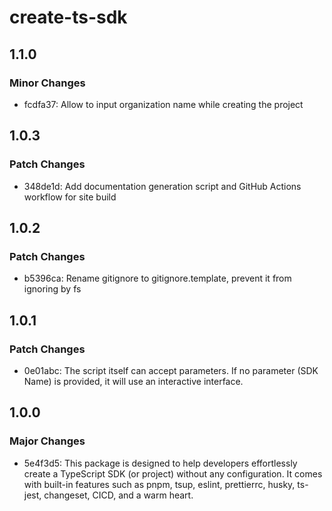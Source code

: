 # create-ts-sdk

## 1.1.0

### Minor Changes

- fcdfa37: Allow to input organization name while creating the project

## 1.0.3

### Patch Changes

- 348de1d: Add documentation generation script and GitHub Actions workflow for site build

## 1.0.2

### Patch Changes

- b5396ca: Rename gitignore to gitignore.template, prevent it from ignoring by fs

## 1.0.1

### Patch Changes

- 0e01abc: The script itself can accept parameters. If no parameter (SDK Name) is provided, it will use an interactive interface.

## 1.0.0

### Major Changes

- 5e4f3d5: This package is designed to help developers effortlessly create a TypeScript SDK (or project) without any configuration. It comes with built-in features such as pnpm, tsup, eslint, prettierrc, husky, ts-jest, changeset, CICD, and a warm heart.
